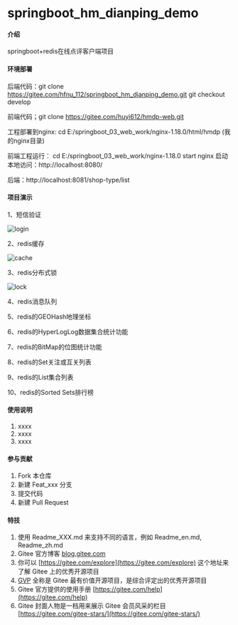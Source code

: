 # springboot_hm_dianping_demo

#### 介绍
springboot+redis在线点评客户端项目

#### 环境部署
后端代码：git clone https://gitee.com/hfnu_112/springboot_hm_dianping_demo.git
          git checkout develop

前端代码；git clone https://gitee.com/huyi612/hmdp-web.git

工程部署到nginx: cd E:/springboot_03_web_work/nginx-1.18.0/html/hmdp  (我的nginx目录)

前端工程运行：
cd E:/springboot_03_web_work/nginx-1.18.0
start nginx  启动
本地访问：http://localhost:8080/

后端：http://localhost:8081/shop-type/list


#### 项目演示

1、短信验证

![login](https://husp-system.oss-cn-shanghai.aliyuncs.com/assert/login.gif)
    
2、redis缓存

![cache](https://husp-system.oss-cn-shanghai.aliyuncs.com/assert/cache.gif)

3、redis分布式锁

![lock](https://husp-system.oss-cn-shanghai.aliyuncs.com/assert/lock.gif)

4、redis消息队列

5、redis的GEOHash地理坐标

6、redis的HyperLogLog数据集合统计功能

7、redis的BitMap的位图统计功能

8、redis的Set关注或互关列表

9、redis的List集合列表

10、redis的Sorted Sets排行榜


#### 使用说明

1.  xxxx
2.  xxxx
3.  xxxx

#### 参与贡献

1.  Fork 本仓库
2.  新建 Feat_xxx 分支
3.  提交代码
4.  新建 Pull Request


#### 特技

1.  使用 Readme\_XXX.md 来支持不同的语言，例如 Readme\_en.md, Readme\_zh.md
2.  Gitee 官方博客 [blog.gitee.com](https://blog.gitee.com)
3.  你可以 [https://gitee.com/explore](https://gitee.com/explore) 这个地址来了解 Gitee 上的优秀开源项目
4.  [GVP](https://gitee.com/gvp) 全称是 Gitee 最有价值开源项目，是综合评定出的优秀开源项目
5.  Gitee 官方提供的使用手册 [https://gitee.com/help](https://gitee.com/help)
6.  Gitee 封面人物是一档用来展示 Gitee 会员风采的栏目 [https://gitee.com/gitee-stars/](https://gitee.com/gitee-stars/)

